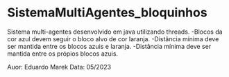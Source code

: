 # SistemaMultiAgentes_bloquinhos

Sistema multi-agentes desenvolvido em java utilizando threads.
-Blocos da cor azul devem seguir o bloco alvo de cor laranja.
-Distância mínima deve ser mantida entre os blocos azuis e laranja.
-Distância mínima deve ser mantida entre os própios blocos azuis.

Auor: Eduardo Marek Data: 05/2023
